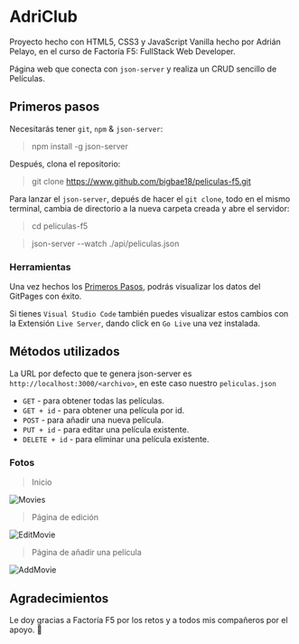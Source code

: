 # AdriClub

Proyecto hecho con HTML5, CSS3 y JavaScript Vanilla hecho por Adrián Pelayo, en el curso de Factoría F5: FullStack Web Developer.

Página web que conecta con `json-server` y realiza un CRUD sencillo de Películas.

## Primeros pasos

Necesitarás tener `git`, `npm` & `json-server`:

> npm install -g json-server

Después, clona el repositorio:

> git clone https://www.github.com/bigbae18/peliculas-f5.git

Para lanzar el `json-server`, depués de hacer el `git clone`, todo en el mismo terminal, cambia de directorio a la nueva carpeta creada y abre el servidor:

> cd peliculas-f5

> json-server --watch ./api/peliculas.json

### Herramientas

Una vez hechos los [Primeros Pasos](#primeros-pasos), podrás visualizar los datos del GitPages con éxito.

Si tienes `Visual Studio Code` también puedes visualizar estos cambios con la Extensión `Live Server`, dando click en `Go Live` una vez instalada.

## Métodos utilizados

La URL por defecto que te genera json-server es `http://localhost:3000/<archivo>`, en este caso nuestro `peliculas.json`

- `GET` - para obtener todas las películas.
- `GET + id` - para obtener una película por id.
- `POST` - para añadir una nueva película.
- `PUT + id` - para editar una película existente.
- `DELETE + id` - para eliminar una película existente.

### Fotos

> Inicio

![Movies](http://bigbae18.github.io/readme_movies/home.png)

> Página de edición

![EditMovie](http://bigbae18.github.io/readme_movies/deletemovie.png)

> Página de añadir una película

![AddMovie](http://bigbae18.github.io/readme_movies/addmovie.png)

## Agradecimientos

Le doy gracias a Factoría F5 por los retos y a todos mis compañeros por el apoyo. 🧡